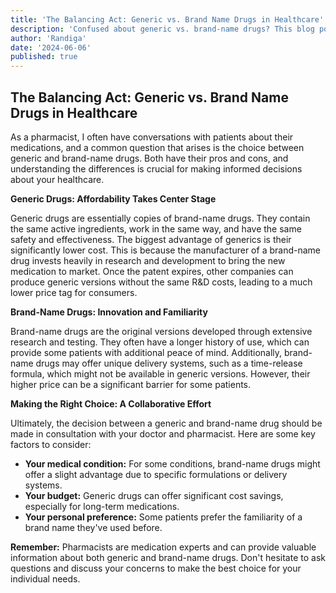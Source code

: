 ```yaml
---
title: 'The Balancing Act: Generic vs. Brand Name Drugs in Healthcare'
description: 'Confused about generic vs. brand-name drugs? This blog post explains the key differences and empowers you to make informed decisions about your healthcare.'
author: 'Randiga'
date: '2024-06-06'
published: true
---
```


## The Balancing Act: Generic vs. Brand Name Drugs in Healthcare

As a pharmacist, I often have conversations with patients about their medications, and a common question that arises is the choice between generic and brand-name drugs. Both have their pros and cons, and understanding the differences is crucial for making informed decisions about your healthcare.

**Generic Drugs: Affordability Takes Center Stage**

Generic drugs are essentially copies of brand-name drugs. They contain the same active ingredients, work in the same way, and have the same safety and effectiveness. The biggest advantage of generics is their significantly lower cost. This is because the manufacturer of a brand-name drug invests heavily in research and development to bring the new medication to market. Once the patent expires, other companies can produce generic versions without the same R&D costs, leading to a much lower price tag for consumers.

**Brand-Name Drugs: Innovation and Familiarity**

Brand-name drugs are the original versions developed through extensive research and testing. They often have a longer history of use, which can provide some patients with additional peace of mind. Additionally, brand-name drugs may offer unique delivery systems, such as a time-release formula, which might not be available in generic versions. However, their higher price can be a significant barrier for some patients.

**Making the Right Choice: A Collaborative Effort**

Ultimately, the decision between a generic and brand-name drug should be made in consultation with your doctor and pharmacist. Here are some key factors to consider:

- **Your medical condition:** For some conditions, brand-name drugs might offer a slight advantage due to specific formulations or delivery systems.
- **Your budget:** Generic drugs can offer significant cost savings, especially for long-term medications.
- **Your personal preference:** Some patients prefer the familiarity of a brand name they've used before.

**Remember:** Pharmacists are medication experts and can provide valuable information about both generic and brand-name drugs. Don't hesitate to ask questions and discuss your concerns to make the best choice for your individual needs.
